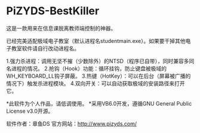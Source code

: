 # PiZYDS-BestKiller
这是一款用来在信息课脱离教师端控制的神器。</p>
已经完美适配极域电子教室（默认进程名studentmain.exe）。如果要干掉其他电子教室软件请自行改动进程名。</p>

1.强力杀进程：调用无坚不摧（少数除外）的NTSD（程序已自带），同时兼容多同名进程的情况。
2.抢钩（Hook）功能：循环挂钩，防止键盘被极域的WH_KEYBOARD_LL钩子屏蔽。
3.热键（HotKey）：可以在后台（屏幕被广播的情况下）触发杀进程模块。
4.双向开关：可以自动获取极域的安装路径来打开它。

*此软件为个人作品，请低调使用。
*采用VB6.0开发，遵循GNU General Public License v3.0开源。

软件作者：章鱼DS
官方网站：http://www.pizyds.com/
